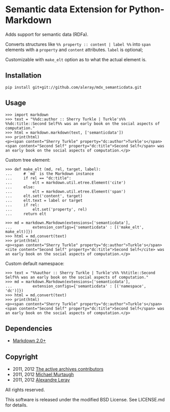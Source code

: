Semantic data Extension for Python-Markdown
===========================================

Adds support for semantic data (RDFa).

Converts structures like `%% property :: content | label %%` into `span`
elements with a `property` and `content` attributes. `label` is optional;

Customizable with `make_elt` option as to what the actual element is.


Installation
------------

    pip install git+git://github.com/aleray/mdx_semanticdata.git


Usage
-----

    >>> import markdown
    >>> text = "%%dc:author :: Sherry Turkle | Turkle's%% %%dc:title::Second Self%% was an early book on the social aspects of computation."
    >>> html = markdown.markdown(text, ['semanticdata'])
    >>> print(html)
    <p><span content="Sherry Turkle" property="dc:author">Turkle's</span> <span content="Second Self" property="dc:title">Second Self</span> was an early book on the social aspects of computation.</p>

Custom tree element:

    >>> def make_elt (md, rel, target, label):
    ...     # `md` is the Markdown instance
    ...     if rel == "dc:title":
    ...         elt = markdown.util.etree.Element('cite')
    ...     else:
    ...         elt = markdown.util.etree.Element('span')
    ...     elt.set('content', target)
    ...     elt.text = label or target
    ...     if rel:
    ...         elt.set('property', rel)
    ...     return elt

    >>> md = markdown.Markdown(extensions=['semanticdata'],
    ...         extension_configs={'semanticdata' : [('make_elt', make_elt)]})
    >>> html = md.convert(text)
    >>> print(html)
    <p><span content="Sherry Turkle" property="dc:author">Turkle's</span> <cite content="Second Self" property="dc:title">Second Self</cite> was an early book on the social aspects of computation.</p>

Custom default namespace:

    >>> text = "%%author :: Sherry Turkle | Turkle's%% %%title::Second Self%% was an early book on the social aspects of computation."
    >>> md = markdown.Markdown(extensions=['semanticdata'],
    ...         extension_configs={'semanticdata' : [('namespace', 'dc')]})
    >>> html = md.convert(text)
    >>> print(html)
    <p><span content="Sherry Turkle" property="dc:author">Turkle's</span> <span content="Second Self" property="dc:title">Second Self</span> was an early book on the social aspects of computation.</p>


Dependencies
------------

- [Markdown 2.0+](http://www.freewisdom.org/projects/python-markdown/)


Copyright
---------

- 2011, 2012 [The active archives contributors](http://activearchives.org/)
- 2011, 2012 [Michael Murtaugh](http://automatist.org/)
- 2011, 2012 [Alexandre Leray](http://stdin.fr/)

All rights reserved.

This software is released under the modified BSD License. 
See LICENSE.md for details.

